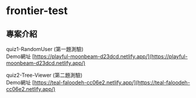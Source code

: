 # frontier-test

## 專案介紹

quiz1-RandomUser (第一題測驗)  
Demo網址 [https://playful-moonbeam-d23dcd.netlify.app/](https://playful-moonbeam-d23dcd.netlify.app/)


quiz2-Tree-Viewer (第二題測驗)  
Demo網址 [https://teal-faloodeh-cc06e2.netlify.app/](https://teal-faloodeh-cc06e2.netlify.app/)
